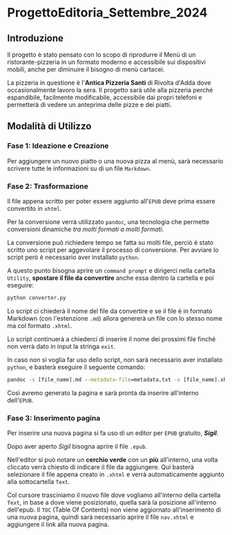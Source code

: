 # ProgettoEditoria_Settembre_2024
## Introduzione

Il progetto è stato pensato con lo scopo di riprodurre il Menù di un ristorante-pizzeria in un formato moderno e accessibile sui dispositivi mobili, anche per diminuire il bisogno di menù cartacei.

La pizzeria in questione è l'**Antica Pizzeria Santi** di Rivolta d'Adda dove occasionalmente lavoro la sera. Il progetto sarà utile alla pizzeria perché espandibile, facilmente modificabile, accessibile dai propri telefoni e permetterà di vedere un anteprima delle pizze e dei piatti.

## Modalità di Utilizzo

### Fase 1: Ideazione e Creazione

Per aggiungere un nuovo piatto o una nuova pizza al menù, sarà necessario scrivere tutte le informazioni su di un file `Markdown`.

### Fase 2: Trasformazione

Il file appena scritto per poter essere aggiunto all'`EPUB` deve prima essere convertito in `xhtml`.

Per la conversione verrà utilizzato `pandoc`, una tecnologia che permette conversioni dinamiche *tra molti formati a molti formati*.

La conversione può richiedere tempo se fatta su molti file, perciò è stato scritto uno script per aggevolare il processo di conversione. Per avviare lo script però è necessario aver installato `python`.

A questo punto bisogna aprire un `command prompt` e dirigerci nella cartella `Utility`, **spostare il file da convertire** anche essa dentro la cartella e poi eseguire:

```cmd
python converter.py
```

Lo script ci chiederà il nome del file da convertire e se il file è in formato Markdown (con l'estenzione `.md`) allora genererà un file con lo stesso nome ma col formato `.xhtml`.

Lo script continuerà a chiederci di inserire il nome dei prossimi file finché non verrà dato in input la stringa `exit`.

In caso non si voglia far uso dello script, non sarà necessario aver installato `python`, e basterà eseguire il seguente comando:

```cmd
pandoc -s [file_name].md --metadata-file=metadata.txt -o [file_name].xhtml
```

Così avremo generato la pagina e sarà pronta da inserire all'interno dell'`EPUB`.

### Fase 3: Inserimento pagina

Per inserire una nuova pagina si fa uso di un editor per `EPUB` gratuito, ***Sigil***.

Dopo aver aperto *Sigil* bisogna aprire il file `.epub`.

Nell'editor si può notare un **cerchio verde** con un **più** all'interno, una volta cliccato verrà chiesto di indicare il file da aggiungere. Qui basterà selezionare il file appena creato in `.xhtml` e verrà automaticamente aggiunto alla sottocartella `Text`.

Col cursore trasciniamo il nuovo file dove vogliamo all'interno della cartella `Text`, in base a dove viene posizionato, quella sarà la posizione all'interno dell'epub. Il `TOC` (Table Of Contents) non viene aggiornato all'inserimento di una nuova pagina, quindi sarà necessario aprire il file `nav.xhtml` e aggiungere il link alla nuova pagina.